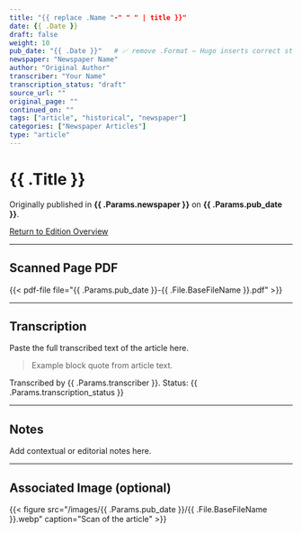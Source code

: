 ```yaml
---
title: "{{ replace .Name "-" " " | title }}"
date: {{ .Date }}
draft: false
weight: 10
pub_date: "{{ .Date }}"   # ✅ remove .Format — Hugo inserts correct string
newspaper: "Newspaper Name"
author: "Original Author"
transcriber: "Your Name"
transcription_status: "draft"
source_url: ""
original_page: ""
continued_on: ""
tags: ["article", "historical", "newspaper"]
categories: ["Newspaper Articles"]
type: "article"
---
```


# {{ .Title }}

Originally published in **{{ .Params.newspaper }}** on **{{ .Params.pub_date }}**.

[Return to Edition Overview](../)

---

## Scanned Page PDF

{{< pdf-file file="{{ .Params.pub_date }}-{{ .File.BaseFileName }}.pdf" >}}

---

## Transcription

Paste the full transcribed text of the article here.

> Example block quote from article text.

Transcribed by {{ .Params.transcriber }}. Status: {{ .Params.transcription_status }}

---

## Notes

Add contextual or editorial notes here.

---

## Associated Image (optional)

{{< figure src="/images/{{ .Params.pub_date }}/{{ .File.BaseFileName }}.webp" caption="Scan of the article" >}}

